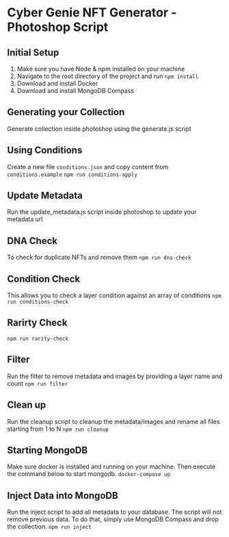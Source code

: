 # Cyber Genie NFT Generator - Photoshop Script

## Initial Setup
1. Make sure you have Node & npm installed on your machine
2. Navigate to the root directory of the project and run `npm install`
3. Download and install Docker
4. Download and install MongoDB Compass

## Generating your Collection
Generate collection inside photoshop using the generate.js script

## Using Conditions
Create a new file `conditions.json` and copy content from `conditions.example`
`npm run conditions-apply`

## Update Metadata
Run the update_metadata.js script inside photoshop to update your metadata url

## DNA Check
To check for duplicate NFTs and remove them
`npm run dna-check`

## Condition Check
This allows you to check a layer condition against an array of conditions
`npm run conditions-check`

## Rarirty Check
`npm run rarity-check`

## Filter
Run the filter to remove metadata and images by providing a layer name and count
`npm run filter`

## Clean up
Run the cleanup script to cleanup the metadata/images and rename all files starting from 1 to N
`npm run cleanup`

## Starting MongoDB
Make sure docker is installed and running on your machine. Then execute the command below to start mongodb.
`docker-compose up`

## Inject Data into MongoDB
Run the inject script to add all metadata to your database. The script will not remove previous data. To do that, simply use MongoDB Compass and drop the collection.
`npm run inject`

